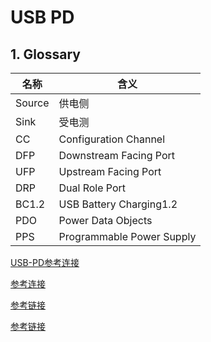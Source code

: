 # USB PD 

## 1. Glossary

|名称|含义|
|----|----|
|Source|供电侧|
|Sink|受电测|
|CC|Configuration Channel|
|DFP|Downstream Facing Port|
|UFP|Upstream Facing Port|
|DRP|Dual Role Port|
|BC1.2|USB Battery Charging1.2|
|PDO|Power Data Objects|
|PPS|Programmable Power Supply|

[USB-PD参考连接](https://zhuanlan.zhihu.com/p/80268809#:~:text=USB%20PD%E5%8F%AF%E6%9C%80%E5%A4%A7100W,%E5%85%85%E7%94%B5%EF%BC%88%E5%85%85%E7%94%B5%E6%97%B6%E9%97%B4%E7%BC%A9%E7%9F%AD%EF%BC%89%E3%80%82&text=USB%20PD%E6%9C%89%E8%A7%84%E5%AE%9A%E7%9A%84%E4%BE%9B%E7%94%B5%E7%94%A8%E8%BF%9E%E6%8E%A5%E5%99%A8%E7%94%B5%E7%BC%86%E3%80%82&text=%E8%BF%98%E8%83%BD%E5%A4%84%E7%90%86%E8%A7%86%E9%A2%91%E4%BF%A1%E5%8F%B7,%E5%8F%97%E7%94%B5%E3%80%81%E8%A7%86%E9%A2%91%E4%BF%A1%E5%8F%B7%E4%BC%A0%E8%BE%93%E3%80%82)

[参考连接](https://zhuanlan.zhihu.com/p/145827014)

[参考链接](https://post.smzdm.com/p/aoo6z3l9/)

[参考链接](https://www.ifanr.com/1187376)

